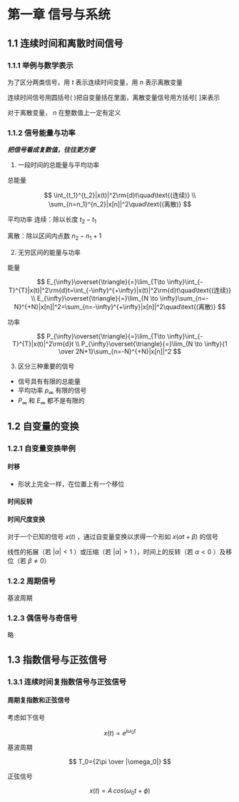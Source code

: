 # 第一章 信号与系统

## 1.1 连续时间和离散时间信号

### 1.1.1 举例与数学表示

为了区分两类信号，用 $t$ 表示连续时间变量，用 $n$ 表示离散变量

连续时间信号用圆括号( )把自变量括在里面，离散变量信号用方括号[ ]来表示

对于离散变量， $n$ 在整数值上一定有定义

### 1.1.2 信号能量与功率

***把信号看成复数值，往往更方便***

1. 一段时间的总能量与平均功率

总能量

$$
\int_{t_1}^{t_2}|x(t)|^2\rm{d}t\quad\text{(连续)}
\\
\sum_{n=n_1}^{n_2}|x[n]|^2\quad\text{(离散)}
$$

平均功率
连续：除以长度 $t_2-t_1$ 

离散：除以区间内点数 $n_2-n_1+1$

2. 无穷区间的能量与功率

能量

$$
E_{\infty}\overset{\triangle}{=}\lim_{T\to \infty}\int_{-T}^{T}|x(t)|^2\rm{d}t=\int_{-\infty}^{+\infty}|x(t)|^2\rm{d}t\quad\text{(连续)}
\\
E_{\infty}\overset{\triangle}{=}\lim_{N \to \infty}\sum_{n=-N}^{+N}|x[n]|^2=\sum_{n=-\infty}^{+\infty}|x[n]|^2\quad\text{(离散)}
$$

功率

$$
P_{\infty}\overset{\triangle}{=}\lim_{T\to \infty}\int_{-T}^{T}|x(t)|^2\rm{d}t
\\
P_{\infty}\overset{\triangle}{=}\lim_{N \to \infty}{1 \over 2N+1}\sum_{n=-N}^{+N}|x[n]|^2
$$

3. 区分三种重要的信号
 - 信号具有有限的总能量
 - 平均功率 $p_{\infty}$ 有限的信号
 - $P_{\infty}$ 和 $E_{\infty}$ 都不是有限的

## 1.2 自变量的变换

### 1.2.1 自变量变换举例

#### 时移

- 形状上完全一样，在位置上有一个移位

#### 时间反转

#### 时间尺度变换

对于一个已知的信号 $x(t)$ ，通过自变量变换以求得一个形如 $x(\alpha t+ \beta)$ 的信号

线性的拓展（若 $|\alpha|<1$ ）或压缩（若 $|\alpha|>1$ ），时间上的反转（若 $\alpha<0$ ）及移位（若 $\beta \neq 0$）

### 1.2.2 周期信号

基波周期

### 1.2.3 偶信号与奇信号

略

## 1.3 指数信号与正弦信号

### 1.3.1 连续时间复指数信号与正弦信号

#### 周期复指数和正弦信号

考虑如下信号

$$
x(t)=e^{j\omega_0t}
$$

基波周期

$$
T_0={2\pi \over |\omega_0|}
$$

正弦信号

$$
x(t)=A\,cos(\omega_0t+\phi)
$$
